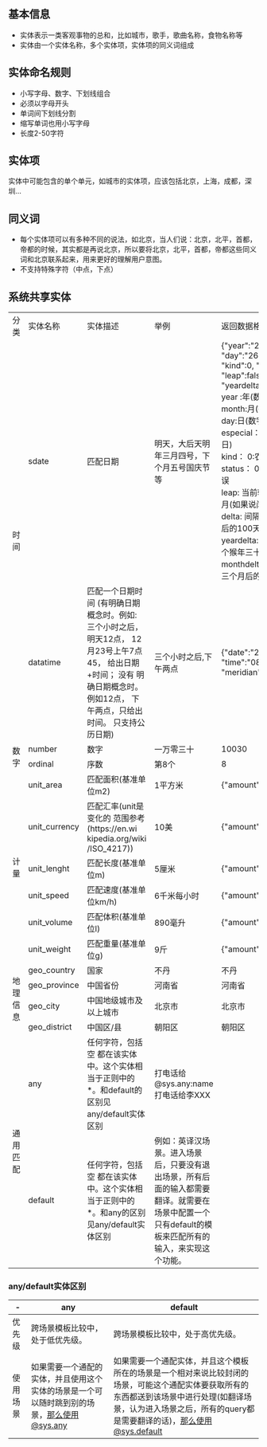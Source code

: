 ## 基本信息 
- 实体表示一类客观事物的总和，比如城市，歌手，歌曲名称，食物名称等 
- 实体由一个实体名称，多个实体项，实体项的同义词组成  
## 实体命名规则
- 小写字母、数字、下划线组合
- 必须以字母开头
-  单词间下划线分割
- 缩写单词也用小写字母
- 长度2-50字符
## 实体项 
实体中可能包含的单个单元，如城市的实体项，应该包括北京，上海，成都，深圳...  
## 同义词 
- 每个实体项可以有多种不同的说法，如北京，当人们说：北京，北平，首都，帝都的时候，其实都是再说北京，所以要将北京，北平，首都，帝都这些同义词和北京联系起来，用来更好的理解用户意图。
- 不支持特殊字符（中点，下点）
## 系统共享实体
<table>
  <tr>
    <td>分类</td>
    <td >实体名称</td>
    <td width="200">实体描述</td>
    <td >举例</td>
    <td>返回数据格式</td>
  </tr>
  <tr>
    <td rowspan="2">时间</td>
    <td>sdate</td>
    <td>匹配日期</td>
    <td>明天，大后天明年三月四号，下个月五号国庆节等</td>
    <td>
      <div> {"year":"2017","month":"05",</div>
      <div>"day":"26","especial":"",</div>
      <div>"kind":0, "status":0,</div>
      <div>"leap":false,"delta":0,</div>
      <div>"yeardelta":0,"monthdelta":0}</div>
      <div>year :年(数字或者十二生肖)</div>
      <div>month:月(数字)</div>
      <div>day:日(数字</div>
      <div>especial：节日(24节气/重要节日)</div>
      <div>kind： 0:农历  1:公历</div>
      <div>status： 0:日期无误 1:日期有误</div>
      <div>leap: 当前输入的月份是否是闰月(如果说闰6月 则是ture)</div>
      <div>delta: 间隔的天数 例如: 三十之后的100天 delta:100</div>
      <div>yeardelta: 间隔的年数  例如:下个猴年三十儿yeardelta：12</div>
      <div>monthdelta: 间隔的月数 例如：三个月后的初一 monthdelta: 3</div>
    </td>
  </tr>
  <tr>
    <td>datatime</td>
    <td>
      匹配一个日期时间
      (有明确日期概念时。例如:
      三个小时之后，明天12点，
      12月23号上午7点45，
      给出日期+时间； 没有
      明确日期概念时。例如12点，
      下午两点，只给出时间。
      只支持公历日期)
    </td>
    <td>三个小时之后,下午两点</td>
    <td>{"date":"2017-01-01", "time":"08:00:00", "meridian":"am", "illegal":0}</td>
  </tr>
  <tr>
    <td rowspan="2">数字</td>
    <td>number</td>
    <td>数字</td>
    <td>一万零三十</td>
    <td>10030</td>
  </tr>
  <tr>
    <td>ordinal</td>
    <td>序数</td>
    <td>第8个</td>
    <td>8</td>
  </tr>
  <tr>
    <td rowspan="6">计量</td>
    <td>unit_area</td>
    <td>匹配面积(基准单位m2)</td>
    <td>1平方米</td>
    <td>{"amount":1,"unit":"m2"}</td></tr>
  <tr>
    <td>unit_currency</td>
    <td>
       <div>匹配汇率(unit是</div>
       <div>变化的 范围参考</div>
       <div>(https://en.wi</div>
       <div>kipedia.org/wiki</div>
       <div>/ISO_4217))</div>
    </td>
    <td>10美</td>
    <td>{"amount":10,"unit":"USD"}</td>
  </tr>
  <tr>
    <td>unit_lenght</td>
    <td>匹配长度(基准单位m)</td>
    <td>5厘米</td>
    <td>{"amount":0.05,"unit":"m"}</td>
  </tr>
  <tr>
    <td>unit_speed</td>
    <td>匹配速度(基准单位km/h)</td>
    <td>6千米每小时</td>
    <td>{"amount":6,"unit":"km/h"}</td>
  </tr>
  <tr>
    <td>unit_volume</td>
    <td>匹配体积(基准单位l)</td>
    <td>890毫升</td>
    <td>{"amount":0.89,"unit":"l"}</td>
  </tr>
  <tr>
    <td>unit_weight</td>
    <td>匹配重量(基准单位g)</td>
    <td>9斤</td>
    <td>{"amount":4500,"unit":"g"}</td>
  </tr>
  <tr>
    <td rowspan="4">地理信息</td>
    <td>geo_country</td>
    <td>国家</td>
    <td>不丹</td>
    <td>不丹</td>
  </tr>
  <tr>
    <td>geo_province</td>
    <td>中国省份</td>
    <td>河南省</td>
    <td>河南省</td>
  </tr>
  <tr>
    <td>geo_city</td>
    <td>中国地级城市及以上城市</td>
    <td>北京市</td>
    <td>北京市</td>
  </tr>
  <tr>
    <td>geo_district</td>
    <td>中国区/县</td>
    <td>朝阳区</td>
    <td>朝阳区</td>
  </tr>
  <tr>
    <td rowspan="2">通用匹配</td>
    <td>any</td>
    <td>任何字符，包括空 都在该实体中。这个实体相当于正则中的*。和default的区别见any/default实体区别</td>
    <td>打电话给@sys.any:name打电话给李XXX</td>
    <td></td>
  </tr>
  <tr>
    <td>default</td>
    <td>任何字符，包括空 都在该实体中。这个实体相当于正则中的*。和any的区别见any/default实体区别</td>
    <td>例如：英译汉场景。进入场景后，只要没有退出场景，所有后面的输入都需要翻译。就需要在场景中配置一个只有default的模板来匹配所有的输入，来实现这个功能。</td>
    <td></td>
  </tr>
</table>

### any/default实体区别

|-|any|default|
|---|---|---|
| 优先级|跨场景模板比较中，处于低优先级。|跨场景模板比较中，处于高优先级。|
|使用场景|如果需要一个通配的实体，并且使用这个实体的场景是一个可以随时跳到别的场景，那么使用@sys.any|如果需要一个通配实体，并且这个模板所在的场景是一个相对来说比较封闭的场景，可能这个通配实体要获取所有的东西都送到该场景中进行处理(如翻译场景，认为进入场景之后，所有的query都是需要翻译的话)，那么使用@sys.default|
	


